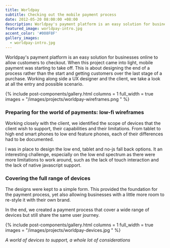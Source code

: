 ```yaml
---
title: Worldpay
subtitle: Checking out the mobile payment process
date: 2012-05-20 08:00:00 +08:00
description: Worldpay's payment platform is an easy solution for businesses online to allow customers to checkout.
featured_image: worldpay-intro.jpg
accent_color: '#008F8F'
gallery_images:
  - worldpay-intro.jpg
---
```


<!-- ## Checking out the mobile payment process -->

Worldpay's payment platform is an easy solution for businesses online to allow customers to checkout. When this project came into light, mobile payment was starting to take off. This is about designing the end of a process rather than the start and getting customers over the last stage of a purchase. Working along side a UX designer and the client, we take a look at all the entry and possible scenario.

{% include post-components/gallery.html
	columns = 1
	full_width = true
	images = "/images/projects/worldpay-wireframes.png
	"
%}
### Preparing for the world of payments: low-fi wireframes

Working closely with the client, we identified the scope of devices that the client wish to support, their capabilities and their limitations. From tablet to high end smart phones to low end feature phones, each of their differences had to be documented.

I was in place to design the low end, tablet and no-js fall back options. It an interesting challenge, especially on the low end spectrum as there were more limitations to work around, such as the lack of touch interaction and the lack of native javascript support.

### Covering the full range of devices
The designs were kept to a simple form. This provided the foundation for the payment process, yet also allowing businesses with a little more room to re-style it with their own brand.

In the end, we created a payment process that cover a wide range of devices but still share the same user journey.

{% include post-components/gallery.html
	columns = 1
	full_width = true
	images = "/images/projects/worldpay-devices.jpg
	"
%}

*A world of devices to support, a whole lot of considerations*